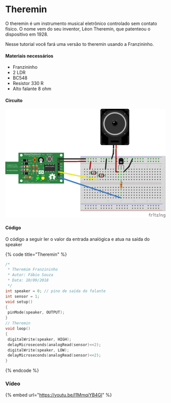 # Theremin

O theremin é um instrumento musical eletrônico controlado sem contato físico. O nome vem do seu inventor, Léon Theremin, que patenteou o dispositivo em 1928.

Nesse tutorial você fará uma versão to theremin usando a Franzininho.



#### Materiais necessários

* Franzininho
* 2 LDR
* BC548
* Resistor 330 R
* Alto falante 8 ohm

#### Circuito

![](../.gitbook/assets/theremin.png)

  


#### Código

O código a seguir ler o valor da entrada analógica e atua na saída do speaker

{% code title="Theremin" %}
```c
/*
 * Theremim Franzininho
 * Autor: Fábio Souza
 * Data: 10/09/2018
 */
int speaker = 0; // pino de saída do falante
int sensor = 1;
void setup()
{
 pinMode(speaker, OUTPUT);
}
// Theremin
void loop()
{
 digitalWrite(speaker, HIGH);
 delayMicroseconds(analogRead(sensor)<<2);
 digitalWrite(speaker, LOW);
 delayMicroseconds(analogRead(sensor)<<2);
}
```
{% endcode %}



### Vídeo



{% embed url="https://youtu.be/l1MmqiYB4GI" %}

